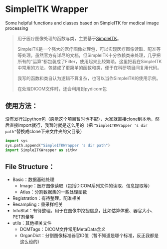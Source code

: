 # SimpleITK Wrapper

Some helpful functions and classes based on SimpleITK for medical image processing

> 用于医疗图像处理的函数与类，主要基于[SimpleITK](https://simpleitk.org/)。
>
> SimpleITK是一个强大的医疗图像处理包，可以实现医疗图像读取、配准等等处理。虽然官方有详尽的文档，但SimpleITK十分依赖类来处理，几乎把所有的”运算“都包装成了Filter，使用起来比较繁琐。这里把我在SimpleITK中常用的方法，包装成了更简单的函数和类，便于在科研项目间复用代码。
>
> 我写的函数和类自认为逻辑不算复杂，也可以当作SimpleITK的使用示例。
>
> 在处理DICOM文件时，还会利用到pydicom包

## 使用方法：

没有发行过python包（感觉这个项目暂时也不配），大家就直接clone到本地，然后直接import就行，我暂时就是这么用的（把 `"SimpleITKWrapper 's dir path"`替换成clone下来文件夹的父目录）

```python
import sys
sys.path.append("SimpleITKWrapper 's dir path")
import SimpleITKWrapper as sitkw
```

## File Structure：

- Basic：数据基础处理
  - Image：医疗图像读取（包括DICOM系列文件的读取、信息提取等）
  - Atlas：分割数据集的一些处理函数
- Registration：有待整理。配准相关
- Resampling：重采样相关
- InfoStat：有待整理。用于在图像中挖掘信息，比如估算体重、器官大小、PET剂量等
- utils：其他相关文件
  - DCMTags：DICOM文件常用MetaData含义
  - OrganDict：分割图像标准器官ID值（暂不知道是哪个标准，反正我都是这么设的）
